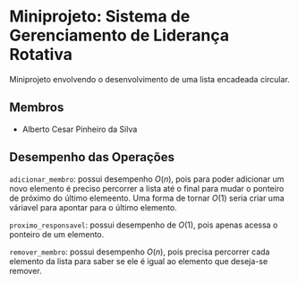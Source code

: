 # Miniprojeto: Sistema de Gerenciamento de Liderança Rotativa
Miniprojeto envolvendo o desenvolvimento de uma lista encadeada circular.

Membros
-
- Alberto Cesar Pinheiro da Silva

Desempenho das Operações
-
```adicionar_membro```:
possui desempenho $O(n)$, pois para poder adicionar um novo elemento é preciso percorrer a lista até o final para mudar o ponteiro de próximo do último elemeento. Uma forma de tornar $O(1)$ seria criar uma váriavel para apontar para o último elemento.

```proximo_responsavel```: 
possui desempenho de $O(1)$, pois apenas acessa o ponteiro de um elemento.

```remover_membro```: 
possui desempenho $O(n)$, pois precisa percorrer cada elemento da lista para saber se ele é igual ao elemento que deseja-se remover.